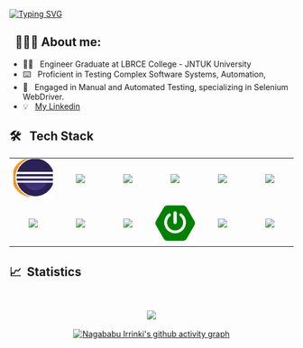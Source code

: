 [![Typing SVG](https://readme-typing-svg.demolab.com?font=Josefin+Sans&size=30&duration=1000&pause=500&color=00E4A9&width=400&&repeat=true&height=70&lines=Hey!;Nice+to+Meet+you...%F0%9F%98%83%09;I'm+NAGABABU+IRRINKI;TEST+Engineer)](https://git.io/typing-svg)

## &nbsp; 👨🏻‍💻 About me:

- 👨‍🎓 &nbsp; Engineer Graduate at LBRCE College - JNTUK University
- ⌨️ &nbsp; Proficient in Testing Complex Software Systems, Automation,
- 🌱 &nbsp; Engaged in Manual and Automated Testing, specializing in Selenium WebDriver.
- 💡 &nbsp; [My Linkedin](https://in.linkedin.com/in/nagababu-irrinki-ab434214b)


## 🛠 &nbsp; Tech Stack

<table >
<tr>
    <td align='center' width="100">
        <img src="https://raw.githubusercontent.com/nagababuirrinki/nagababuirrinki/master/img/Eclipse.gif" width="80">
    </td>
    <td align='center' width="100">
        <img src="https://skillicons.dev/icons?i=css" width="80" >
    </td>
     <td align='center' width="100">
        <img src="https://skillicons.dev/icons?i=bootstrap" width="80" >
    </td>
    <td align='center' width="100">
        <img src="https://techstack-generator.vercel.app/js-icon.svg">
    </td>
    <td align='center' width="100">
        <img src="https://techstack-generator.vercel.app/ts-icon.svg">
    </td>
    <td align='center'  width="100">
        <img src="https://skillicons.dev/icons?i=angular" width="80">
    </td>
</tr>
<tr>
    <td align='center' width="100">
        <img src="https://techstack-generator.vercel.app/java-icon.svg" width="120">
    </td>
    <td align='center'  width="100">
        <img src="https://skillicons.dev/icons?i=vscode" width="80">
    </td>
    <td align='center' width="100">
        <img src="https://skillicons.dev/icons?i=spring"width="80">
    </td>
    <td align='center' width="100">
        <img src="https://raw.githubusercontent.com/harshacoding/harshacoding/601ea384fe38e5879086d7252268c026edfaaab7/img/springboot.svg" width="80" >
    </td>
     <td align='center' width="100">
        <img src="https://techstack-generator.vercel.app/mysql-icon.svg" >
    </td>
    <td align='center'  width="100">
        <img src="https://bitbucket.org/devopslogosgifs/documents/raw/3d7efe6fe664138cc915523d7f8d789e6b0dae6f/gifs/Git.gif" width="80">
    </td>
</tr>

</table>

## 📈 &nbsp;Statistics 



<br/>

<div align="center">

  ![](https://github-readme-streak-stats.herokuapp.com/?user=nagababuirrinki&theme=dark)
  
[![Nagababu Irrinki's github activity graph](https://github-readme-activity-graph.vercel.app/graph?username=nagababuirrinki&theme=react-dark)](https://github.com/nagababuirrinki/github-readme-activity-graph)

</div>

